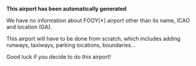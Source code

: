 **This airport has been automatically generated**

We have no information about FOOY[*] airport other than its name, ICAO and location (GA).

This airport will have to be done from scratch, which includes adding runways, taxiways, parking locations, boundaries...

Good luck if you decide to do this airport!